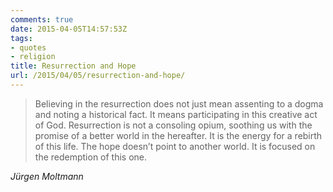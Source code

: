 ```yaml
---
comments: true
date: 2015-04-05T14:57:53Z
tags:
- quotes
- religion
title: Resurrection and Hope
url: /2015/04/05/resurrection-and-hope/
---
```


<blockquote class="big">Believing in the resurrection does not just mean assenting to a dogma and noting a historical fact. It means participating in this creative act of God. Resurrection is not a consoling opium, soothing us with the promise of a better world in the hereafter. It is the energy for a rebirth of this life. The hope doesn’t point to another world. It is focused on the redemption of this one.</blockquote>

<cite class="big">Jürgen Moltmann</cite>


